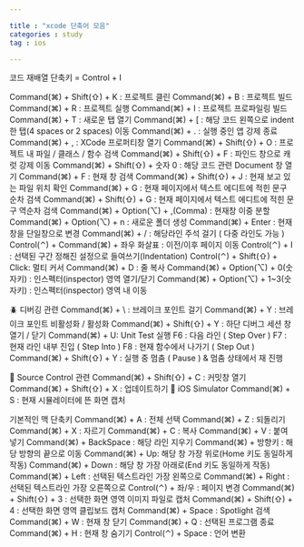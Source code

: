 ```yaml
---

title : "xcode 단축어 모음"
categories : study
tag : ios

---
```


코드 재배열 단축키 = Control + I

Command(⌘) + Shift(⇧) + K : 프로젝트 클린
Command(⌘) + B : 프로젝트 빌드
Command(⌘) + R : 프로젝트 실행
Command(⌘) + I : 프로젝트 프로파일링 빌드
Command(⌘) + T : 새로운 탭 열기
Command(⌘) + [ : 해당 코드 왼쪽으로 indent 한 탭(4 spaces or 2 spaces) 이동
Command(⌘) + . : 실행 중인 앱 강제 종료
Command(⌘) + , : XCode 프로퍼티창 열기
Command(⌘) + Shift(⇧) + O : 프로젝트 내 파일 / 클래스 / 함수 검색
Command(⌘) + Shift(⇧) + F : 파인드 창으로 캐럿 강제 이동
Command(⌘) + Shift(⇧) + 숫자 0 : 해당 코드 관련 Document 창 열기
Command(⌘) + F : 현재 창 검색
Command(⌘) + Shift(⇧) + J : 현재 보고 있는 파일 위치 확인
Command(⌘) + G : 현재 페이지에서 텍스트 에디트에 적힌 문구 순차 검색
Command(⌘) + Shift(⇧) + G : 현재 페이지에서 텍스트 에디트에 적힌 문구 역순차 검색
Command(⌘) + Option(⌥) + ,(Comma) : 현재창 이중 분할
Command(⌘) + Option(⌥) + n : 새로운 폴더 생성
Command(⌘) + Enter : 현재창을 단일창으로 변경
Command(⌘) + / : 해당라인 주석 걸기 ( 다중 라인도 가능 )
Control(⌃) + Command(⌘) + 좌우 화살표 : 이전/이후 페이지 이동
Control(⌃) + I : 선택된 구간 정해진 설정으로 들여쓰기(Indentation)
Control(⌃) + Shift(⇧) + Click: 멀티 커서
Command(⌘) + D : 줄 복사
Command(⌘) + Option(⌥) + 0(숫자키) : 인스펙터(inspector) 영역 열기/닫기
Command(⌘) + Option(⌥) + 1~3(숫자키) : 인스펙터(inspector) 영역 내 이동


🪲 디버깅 관련
Command(⌘) + \ : 브레이크 포인트 걸기
Command(⌘) + Y : 브레이크 포인트 비활성화 / 활성화
Command(⌘) + Shift(⇧) + Y : 하단 디버그 세션 창 열기 / 닫기
Command(⌘) + U: Unit Test 실행
F6 : 다음 라인 ( Step Over )
F7 : 현재 라인 내부 진입 ( Step Into )
F8 : 현재 함수에서 나가기 ( Step Out )
Command(⌘) + Shift(⇧) + Y : 실행 중 멈춤 ( Pause ) & 멈춤 상태에서 재 진행


🥫 Source Control 관련
Command(⌘) + Shift(⇧) + C : 커밋창 열기
Command(⌘) + Shift(⇧) + X : 업데이트하기
🤖 iOS Simulator
Command(⌘) + S : 현재 시뮬레이터에 뜬 화면 캡처

기본적인 맥 단축키
Command(⌘) + A : 전체 선택
Command(⌘) + Z : 되돌리기
Command(⌘) + X : 자르기
Command(⌘) + C : 복사
Command(⌘) + V : 붙여 넣기
Command(⌘) + BackSpace : 해당 라인 지우기
Command(⌘) + 방향키 : 해당 방향의 끝으로 이동
Command(⌘) + Up: 해당 창 가장 위로(Home 키도 동일하게 작동)
Command(⌘) + Down : 해당 창 가장 아래로(End 키도 동일하게 작동)
Command(⌘) + Left : 선택된 텍스트라인 가장 왼쪽으로
Command(⌘) + Right : 선택된 텍스트라인 가장 오른쪽으로
Control(⌃) + 좌/우 : 페이지 변경
Command(⌘) + Shift(⇧) + 3 : 선택한 화면 영역 이미지 파일로 캡처
Command(⌘) + Shift(⇧) + 4 : 선택한 화면 영역 클립보드 캡처
Command(⌘) + Space : Spotlight 검색
Command(⌘) + W : 현재 창 닫기
Command(⌘) + Q : 선택된 프로그램 종료
Command(⌘) + H : 현재 창 숨기기
Control(⌃) + Space : 언어 변환
